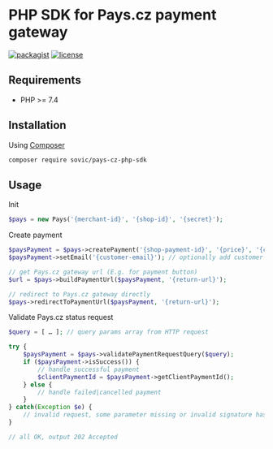 # PHP SDK for Pays.cz payment gateway

[![packagist](https://img.shields.io/github/v/release/sovic/pays-cz-php-sdk?style=flat-square&maxAge=2592000)]() [![license](https://img.shields.io/github/license/sovic/pays-cz-php-sdk?style=flat-square)]()

## Requirements

- PHP >= 7.4

## Installation

Using [Composer](https://getcomposer.org/doc/00-intro.md)

```bash
composer require sovic/pays-cz-php-sdk
```

## Usage

Init

```php
$pays = new Pays('{merchant-id}', '{shop-id}', '{secret}');
```

Create payment

```php
$paysPayment = $pays->createPayment('{shop-payment-id}', '{price}', '{currency}'); 
$paysPayment->setEmail('{customer-email}'); // optionally add customer email for Pays.cz notifications

// get Pays.cz gateway url (E.g. for payment button)
$url = $pays->buildPaymentUrl($paysPayment, '{return-url}');

// redirect to Pays.cz gateway directly
$pays->redirectToPaymentUrl($paysPayment, '{return-url}');
```

Validate Pays.cz status request

```php 
$query = [ … ]; // query params array from HTTP request

try {
    $paysPayment = $pays->validatePaymentRequestQuery($query);
    if ($paysPayment->isSuccess()) {
        // handle successful payment
        $clientPaymentId = $paysPayment->getClientPaymentId();
    } else {
        // handle failed|cancelled payment
    }
} catch(Exception $e) {
    // invalid request, some parameter missing or invalid signature hash, output 400 Bad Request
}

// all OK, output 202 Accepted
```